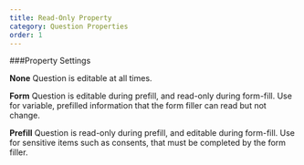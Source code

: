 ```yaml
---
title: Read-Only Property
category: Question Properties
order: 1
---
```


###Property Settings

**None**
Question is editable at all times.

**Form**
Question is editable during prefill, and read-only during form-fill. Use for variable, prefilled information that the form filler can read but not change.

**Prefill**
Question is read-only during prefill, and editable during form-fill. Use for sensitive items such as consents, that must be completed by the form filler.